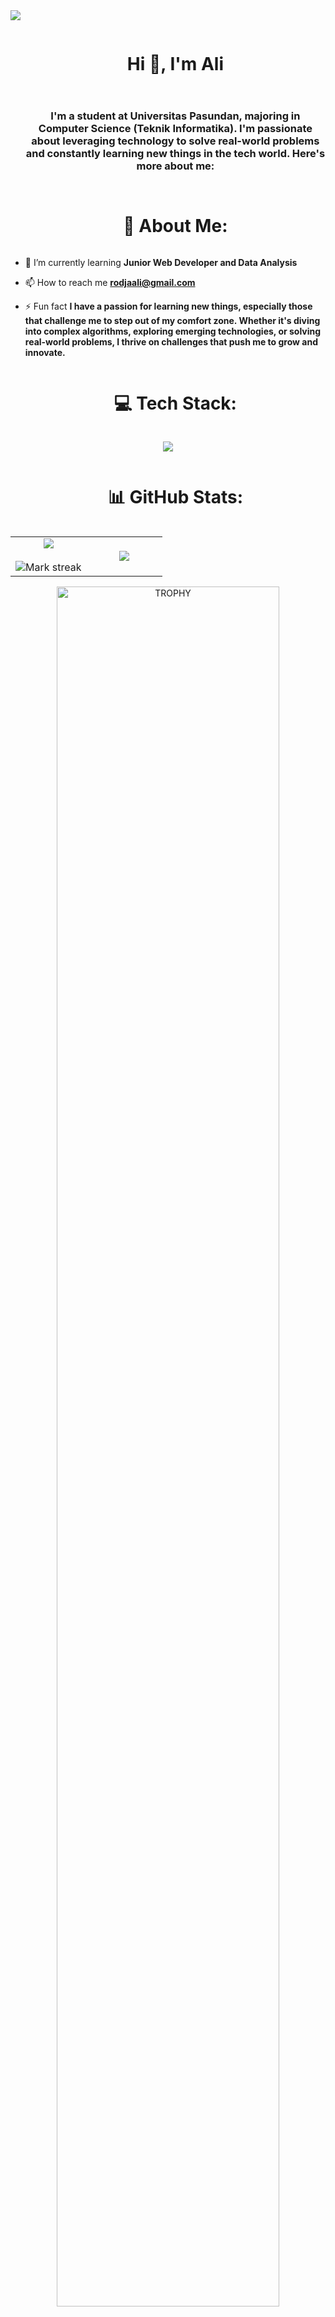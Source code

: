<!--horizontal divider(gradiant)-->
<img src="https://user-images.githubusercontent.com/73097560/115834477-dbab4500-a447-11eb-908a-139a6edaec5c.gif">


<!--h1 without bottom border-->
<div id="user-content-toc">
  <ul align="center">
    <summary><h1 style="display: inline-block">Hi 👋, I'm Ali</h1></summary>
  </ul>
</div>

<!--h2 without bottom border-->
<div id="user-content-toc">
  <ul align="center">
    <summary><h3 style="display: inline-block">I'm a student at Universitas Pasundan, majoring in Computer Science (Teknik Informatika). I'm passionate about leveraging technology to solve real-world problems and constantly learning new things in the tech world. Here's more about me:</h3></summary>
  </ul>
</div>

<div id="user-content-toc">
  <ul align="center">
    <summary><h1 style="display: inline-block">💫 About Me:</h1></summary>
  </ul>
</div>

- 🌱 I’m currently learning **Junior Web Developer and Data Analysis**
  
- 📫 How to reach me **rodjaali@gmail.com**
  
- ⚡ Fun fact **I have a passion for learning new things, especially those that challenge me to step out of my comfort zone. Whether it's diving into complex algorithms, exploring emerging technologies, or solving real-world problems, I thrive on challenges that push me to grow and innovate.**

<!--Stack-->
<div id="user-content-toc">
  <ul align="center">
    <summary><h1 style="display: inline-block">💻 Tech Stack:</h1></summary>
  </ul>
</div>

<p align="center">
  <a href="https://skillicons.dev" >
    <img src="https://skillicons.dev/icons?i=git,bootstrap,css,html,discord,eclipse,laravel,java,github,figma,powershell,py,php,gradle,tailwind,idea,js,kali,linux,mysql,nginx,nodejs,ps,pr,r,sqlite,unity,vscode" />
  </a>
</p>

<!--Statsr-->
<div id="user-content-toc">
  <ul align="center">
    <summary><h1 style="display: inline-block">📊 GitHub Stats:</h1></summary>
  </ul>
</div>
<table align="center">
  <tr border="none">
    <td width="50%" align="center">
      <img  align="center"  src="https://github-readme-stats.vercel.app/api?username=AliRodja&theme=radical&show_icons=true&count_private=true" />
      <br></br>
      <img  title="🔥 Get streak stats for your profile at git.io/streak-stats" alt="Mark streak" src="https://github-readme-streak-stats.herokuapp.com/?user=AliRodja&theme=radical&hide_border=false&no-bg=true" /> 
    </td>

  <td width="50%" align="center">
    <img  align="center"  src="https://github-readme-stats.anuraghazra1.vercel.app/api/top-langs/?username=AliRodja&theme=radical&hide_border=false&no-bg=true&no-frame=true&langs_count=10"/>
  </td>
  </tr>
  </table>

<div align=center>
  <a href="https://github.com/ryo-ma/github-profile-trophy" title="Go to Source">
      <img align="center" width=84% src="https://github-profile-trophy.vercel.app/?username=AliRodja&theme=radical&row=1&column=7&margin-h=15&margin-w=5&no-bg=true" alt="TROPHY" />
    </a>
</div>

<!--social media-->
<div id="user-content-toc">
  <ul align="center">
    <summary><h1 style="display: inline-block">🌐 Socials:</h1></summary>
  </ul>
</div>

<p align="center">
<a href="https://x.com/AliRodja" target="blank"><img align="center" src="https://raw.githubusercontent.com/rahuldkjain/github-profile-readme-generator/master/src/images/icons/Social/twitter.svg" alt="alirodja" height="30" width="40" /></a>
<a href="https://linkedin.com/in/aliimrnrdj" target="blank"><img align="center" src="https://raw.githubusercontent.com/rahuldkjain/github-profile-readme-generator/master/src/images/icons/Social/linked-in-alt.svg" alt="aliimrnrdj" height="30" width="40" /></a>
<a href="https://fb.com/aliimran.rodja.14" target="blank"><img align="center" src="https://raw.githubusercontent.com/rahuldkjain/github-profile-readme-generator/master/src/images/icons/Social/facebook.svg" alt="aliimrnrdj" height="30" width="40" /></a>
<a href="https://instagram.com/aliimrnrdj_" target="blank"><img align="center" src="https://raw.githubusercontent.com/rahuldkjain/github-profile-readme-generator/master/src/images/icons/Social/instagram.svg" alt="aliimrnrdj_" height="30" width="40" /></a>
<a href="https://www.youtube.com/c/aliimranrodja7652" target="blank"><img align="center" src="https://raw.githubusercontent.com/rahuldkjain/github-profile-readme-generator/master/src/images/icons/Social/youtube.svg" alt="aliimranrodja7652" height="30" width="40" /></a>
</p>

---
[![](https://visitcount.itsvg.in/api?id=AliRodja&icon=0&color=0)](https://visitcount.itsvg.in)


<!--horizontal divider(gradiant)-->
<img src="https://user-images.githubusercontent.com/73097560/115834477-dbab4500-a447-11eb-908a-139a6edaec5c.gif">
